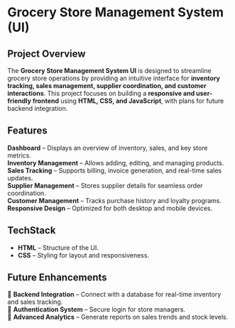 # Grocery Store Management System (UI)  

##  Project Overview  
The **Grocery Store Management System UI** is designed to streamline grocery store operations by providing an intuitive interface for **inventory tracking, sales management, supplier coordination, and customer interactions**. This project focuses on building a **responsive and user-friendly frontend** using **HTML, CSS, and JavaScript**, with plans for future backend integration.  

##  Features  
**Dashboard** – Displays an overview of inventory, sales, and key store metrics.  
**Inventory Management** – Allows adding, editing, and managing products.  
**Sales Tracking** – Supports billing, invoice generation, and real-time sales updates.  
**Supplier Management** – Stores supplier details for seamless order coordination.  
**Customer Management** – Tracks purchase history and loyalty programs.  
 **Responsive Design** – Optimized for both desktop and mobile devices.  


## TechStack
- **HTML** – Structure of the UI.  
- **CSS** – Styling for layout and responsiveness.  

## Future Enhancements  
🔹 **Backend Integration** – Connect with a database for real-time inventory and sales tracking.  
🔹 **Authentication System** – Secure login for store managers.  
🔹 **Advanced Analytics** – Generate reports on sales trends and stock levels.  

